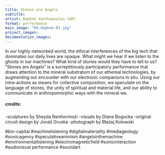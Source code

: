```yaml
---
title: Stones are Angels
subtitle: 
artist: Daphne Xanthopoulou (GR)
format: performance
main_image: "04-daphne-01.jpg"
project_images:
documentation_images:
---
```


In our highly networked world, the ethical interferences of the big tech that dominates
our daily lives are opaque. What might we hear if we listen to the ghosts in our
machines? What kind of stories would they have to tell to us?
“Stones are Angels” is a surreptitiously participatory performance that draws
attention to the mineral substratum of our ethereal technologies, by augmenting our
encounter with our electronic companions in situ. Using our intra-actions as means
for collective composition, we speculate on the language of stones, the unity of
spiritual and material life, and our ability to communicate in anthropomorphic ways
with the mineral we.

##### credits:
-sculptures by Sheyda Ramhormozi
-visuals by Diana Bogucka
-original circuit design by Jonáš Gruska
-photograph by Błażej Kotowski

#bio-capital #machinelistening #digitalmateriality #mediageology #sonicagency
#speculativeanimism #angelsinthemachine #environmentallistening
#electromagneticfield #sonicinteraction #audiovisual performance #soundart